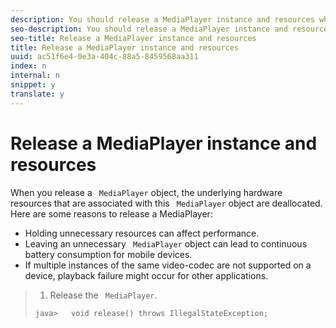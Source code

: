 ```yaml
---
description: You should release a MediaPlayer instance and resources when you no longer need the MediaResource.
seo-description: You should release a MediaPlayer instance and resources when you no longer need the MediaResource.
seo-title: Release a MediaPlayer instance and resources
title: Release a MediaPlayer instance and resources
uuid: ac51f6e4-0e3a-404c-88a5-8459568aa311
index: n
internal: n
snippet: y
translate: y
---
```


# Release a MediaPlayer instance and resources

When you release a ` MediaPlayer` object, the underlying hardware resources that are associated with this ` MediaPlayer` object are deallocated. 
Here are some reasons to release a MediaPlayer: 
* Holding unnecessary resources can affect performance.
* Leaving an unnecessary ` MediaPlayer` object can lead to continuous battery consumption for mobile devices.
* If multiple instances of the same video-codec are not supported on a device, playback failure might occur for other applications.


>1. Release the ` MediaPlayer`.
>
>   ```
>   java>   void release() throws IllegalStateException;
>   ```
>
